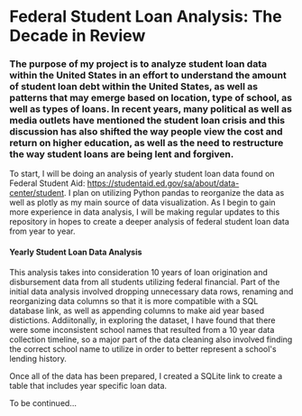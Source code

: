 # Federal Student Loan Analysis: The Decade in Review

### The purpose of my project is to analyze student loan data within the United States in an effort to understand the amount of student loan debt within the United States, as well as patterns that may emerge based on location, type of school, as well as types of loans. In recent years, many political as well as media outlets have mentioned the student loan crisis and this discussion has also shifted the way people view the cost and return on higher education, as well as the need to restructure the way student loans are being lent and forgiven.

To start, I will be doing an analysis of yearly student loan data found on Federal Student Aid: https://studentaid.ed.gov/sa/about/data-center/student. I plan on utilizing Python pandas to reorganize the data as well as plotly as my main source of data visualization. As I begin to gain more experience in data analysis, I will be making regular updates to this repository in hopes to create a deeper analysis of federal student loan data from year to year.

#### Yearly Student Loan Data Analysis
This analysis takes into consideration 10 years of loan origination and disbursement data from all students utilizing federal financial. Part of the initial data analysis involved dropping unnecessary data rows, renaming and reorganizing data columns so that it is more compatible with a SQL database link, as well as appending columns to make aid year based distictions. Addiitonally, in exploring the dataset, I have found that there were some inconsistent school names that resulted from a 10 year data collection timeline, so a major part of the data cleaning also involved finding the correct school name to utilize in order to better represent a school's lending history.

Once all of the data has been prepared, I created a SQLite link to create a table that includes year specific loan data.


To be continued...